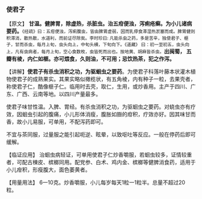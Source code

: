 ### 使君子

 【原文】   **甘温。健脾胃，除虚热，杀脏虫。治五疳便浊，泻痢疮癣。为小儿诸病要药。**<small>《经疏》曰：五疳便浊，泻痢腹虫，皆由脾胃虚弱，因而乳停食滞湿热淤塞而成。脾胃健则积滞消，散热散，水道利，而前证尽除矣。李时珍曰: 凡能杀虫之药，多是苦辛，独使君子、榧子，甘而杀虫，每月上旬，虫头向上，中旬头横，下旬向下。《道藏》 曰：初一至初五，虫头向上，凡有虫病者，每月上旬，空心食数枚，虫皆死而出也。按地黄、胡麻皆杀虫。</small>**出闽蜀， 五瓣有棱，内仁如榧。亦可煨食，久则油，不可用；忌饮热茶，犯之作泻。**

 【讲解】**使君子有杀虫消积之功，为驱蛔虫之要药**。为使君子科落叶藤本状灌木植物使君子的成熟果实。其果实略似橄榄状，有五角棱，内有种子一粒，去果壳者，称使君子仁，酷像榧子仁。临用时去壳，取仁，生用，或炒香用。主产于四川、广东、广西、云南等地。以四川产量最多。

 使君子味甘性温。入脾、胃经。有杀虫消积之功，为驱蛔虫之要药。对蛲虫亦有疗效，因蛔虫引起的腹痛，小儿形体消瘦，腹胀如臌的疳积，疗效亦好。因其味甘而香，故小儿易服，可单用，不配泻药即可。

 不宜与茶同服，过量服之能引起呃逆、眩晕，以致呕吐等反应。一般在停药后即可缓解。

 【临证应用】 治蛔虫病轻证，可单用使君子仁炒香嚼服，若蛔虫较多，证情较重者，可配古楝皮、槟榔同用。配党参、白术、鸡内金、槟榔等健脾消食药，适用于小儿疳积，形瘦腹大，面色萎黄者。

 【用量用法】   6一10克。炒香嚼服，小儿每岁每天1粒一1粒半。总量不超过20 粒。
